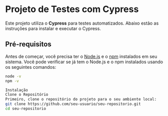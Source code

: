 # Projeto de Testes com Cypress

Este projeto utiliza o **Cypress** para testes automatizados. Abaixo estão as instruções para instalar e executar o Cypress.

## Pré-requisitos

Antes de começar, você precisa ter o [Node.js](https://nodejs.org/) e o [npm](https://www.npmjs.com/) instalados em seu sistema. Você pode verificar se já tem o Node.js e o npm instalados usando os seguintes comandos:

```bash
node -v
npm -v

Instalação
Clone o Repositório
Primeiro, clone o repositório do projeto para o seu ambiente local:
git clone https://github.com/seu-usuario/seu-repositorio.git
cd seu-repositorio

